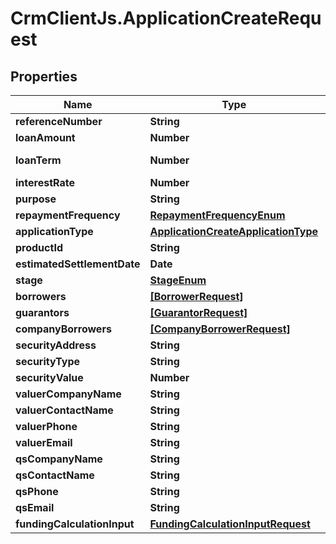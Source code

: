 # CrmClientJs.ApplicationCreateRequest

## Properties

Name | Type | Description | Notes
------------ | ------------- | ------------- | -------------
**referenceNumber** | **String** |  | [optional] 
**loanAmount** | **Number** |  | [optional] 
**loanTerm** | **Number** | Loan term in months | [optional] 
**interestRate** | **Number** |  | [optional] 
**purpose** | **String** |  | [optional] 
**repaymentFrequency** | [**RepaymentFrequencyEnum**](RepaymentFrequencyEnum.md) |  | [optional] 
**applicationType** | [**ApplicationCreateApplicationType**](ApplicationCreateApplicationType.md) |  | [optional] 
**productId** | **String** |  | [optional] 
**estimatedSettlementDate** | **Date** |  | [optional] 
**stage** | [**StageEnum**](StageEnum.md) |  | [optional] 
**borrowers** | [**[BorrowerRequest]**](BorrowerRequest.md) |  | [optional] 
**guarantors** | [**[GuarantorRequest]**](GuarantorRequest.md) |  | [optional] 
**companyBorrowers** | [**[CompanyBorrowerRequest]**](CompanyBorrowerRequest.md) |  | [optional] 
**securityAddress** | **String** |  | [optional] 
**securityType** | **String** |  | [optional] 
**securityValue** | **Number** |  | [optional] 
**valuerCompanyName** | **String** |  | [optional] 
**valuerContactName** | **String** |  | [optional] 
**valuerPhone** | **String** |  | [optional] 
**valuerEmail** | **String** |  | [optional] 
**qsCompanyName** | **String** |  | [optional] 
**qsContactName** | **String** |  | [optional] 
**qsPhone** | **String** |  | [optional] 
**qsEmail** | **String** |  | [optional] 
**fundingCalculationInput** | [**FundingCalculationInputRequest**](FundingCalculationInputRequest.md) |  | [optional] 


